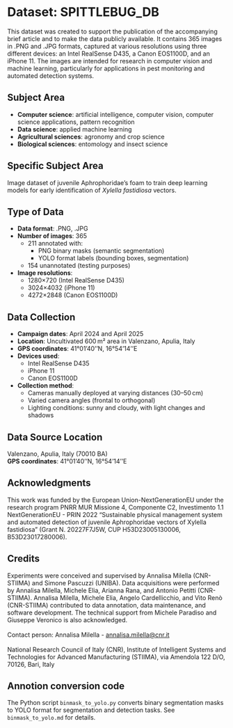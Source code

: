 # Dataset: SPITTLEBUG_DB
This dataset was created to support the publication of the accompanying brief article and to make the data publicly available. It contains 365 images in .PNG and .JPG formats, captured at various resolutions using three different devices: an Intel RealSense D435, a Canon EOS1100D, and an iPhone 11. The images are intended for research in computer vision and machine learning, particularly for applications in pest monitoring and automated detection systems.

## Subject Area
- **Computer science**: artificial intelligence, computer vision, computer science applications, pattern recognition  
- **Data science**: applied machine learning  
- **Agricultural sciences**: agronomy and crop science  
- **Biological sciences**: entomology and insect science

## Specific Subject Area
Image dataset of juvenile Aphrophoridae’s foam to train deep learning models for early identification of *Xylella fastidiosa* vectors.

## Type of Data
- **Data format**: .PNG, .JPG
- **Number of images**: 365
  - 211 annotated with:
    - PNG binary masks (semantic segmentation)
    - YOLO format labels (bounding boxes, segmentation)
  - 154 unannotated (testing purposes)
- **Image resolutions**:
  - 1280×720 (Intel RealSense D435)
  - 3024×4032 (iPhone 11)
  - 4272×2848 (Canon EOS1100D)

## Data Collection
- **Campaign dates**: April 2024 and April 2025
- **Location**: Uncultivated 600 m² area in Valenzano, Apulia, Italy  
- **GPS coordinates**: 41°01’40’’N, 16°54’14’’E
- **Devices used**:
  - Intel RealSense D435
  - iPhone 11
  - Canon EOS1100D
- **Collection method**:
  - Cameras manually deployed at varying distances (30–50 cm)
  - Varied camera angles (frontal to orthogonal)
  - Lighting conditions: sunny and cloudy, with light changes and shadows

## Data Source Location
Valenzano, Apulia, Italy (70010 BA)  
**GPS coordinates**: 41°01’40’’N, 16°54’14’’E

## Acknowledgments
This work was funded by the European Union-NextGenerationEU under the research program PNRR MUR Missione 4, Componente C2, Investimento 1.1 NextGenerationEU - PRIN 2022 “Sustainable physical management system and automated detection of juvenile Aphrophoridae vectors of Xylella fastidiosa” (Grant N. 20227F7J5W, CUP H53D23005130006, B53D23017280006).
 
## Credits
Experiments were conceived and supervised by Annalisa Milella (CNR-STIIMA) and Simone Pascuzzi (UNIBA). Data acquisitions were performed by Annalisa Milella, Michele Elia, Arianna Rana, and Antonio Petitti (CNR-STIIMA). Annalisa Milella, Michele Elia, Angelo Cardellicchio, and Vito Renò (CNR-STIIMA) contributed to data annotation, data maintenance, and software development. The technical support from Michele Paradiso and Giuseppe Veronico is also acknowledged.
<br/>
<br/>
Contact person: Annalisa Milella - annalisa.milella@cnr.it
<br/>
<br/>
National Research Council of Italy (CNR), Institute of Intelligent Systems and Technologies for Advanced Manufacturing (STIIMA), via Amendola 122 D/O, 70126, Bari, Italy

## Annotion conversion code
The Python script `binmask_to_yolo.py` converts binary segmentation masks to YOLO format for segmentation and detection tasks. See `binmask_to_yolo.md` for details.
